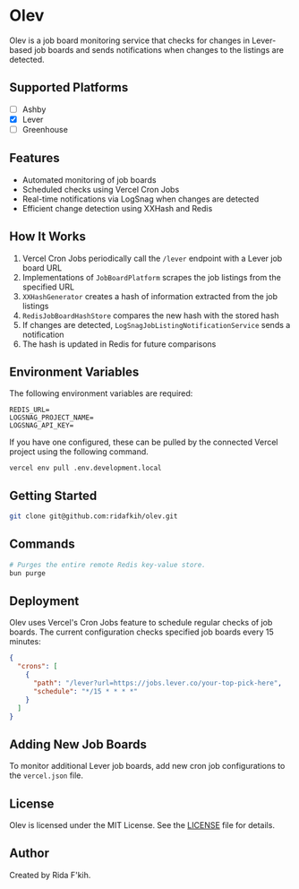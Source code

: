 # Olev

Olev is a job board monitoring service that checks for changes in Lever-based job boards and sends notifications when changes to the listings are detected.

## Supported Platforms

- [ ] Ashby
- [x] Lever
- [ ] Greenhouse

## Features

- Automated monitoring of job boards
- Scheduled checks using Vercel Cron Jobs
- Real-time notifications via LogSnag when changes are detected
- Efficient change detection using XXHash and Redis

## How It Works

1. Vercel Cron Jobs periodically call the `/lever` endpoint with a Lever job board URL
2. Implementations of `JobBoardPlatform` scrapes the job listings from the specified URL
3. `XXHashGenerator` creates a hash of information extracted from the job listings
4. `RedisJobBoardHashStore` compares the new hash with the stored hash
5. If changes are detected, `LogSnagJobListingNotificationService` sends a notification
6. The hash is updated in Redis for future comparisons

## Environment Variables

The following environment variables are required:

```
REDIS_URL=
LOGSNAG_PROJECT_NAME=
LOGSNAG_API_KEY=
```

If you have one configured, these can be pulled by the connected Vercel project using the following command.

```
vercel env pull .env.development.local
```

## Getting Started

```bash
git clone git@github.com:ridafkih/olev.git
```

## Commands

```bash
# Purges the entire remote Redis key-value store.
bun purge
```

## Deployment

Olev uses Vercel's Cron Jobs feature to schedule regular checks of job boards. The current configuration checks specified job boards every 15 minutes:

```json
{
  "crons": [
    {
      "path": "/lever?url=https://jobs.lever.co/your-top-pick-here",
      "schedule": "*/15 * * * *"
    }
  ]
}
```

## Adding New Job Boards

To monitor additional Lever job boards, add new cron job configurations to the `vercel.json` file.

## License

Olev is licensed under the MIT License. See the [LICENSE](LICENSE) file for details.

## Author

Created by Rida F'kih.
